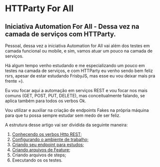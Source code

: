 # HTTParty For All

## Iniciativa Automation For All - Dessa vez na camada de serviços com HTTParty.

Pessoal, dessa vez a iniciativa Automation for All vai além dos testes em camada funcional ou mobile, e sim, vamos atuar um pouco na camada de serviços.

Há algum tempo venho estudando e me especializando um pouco em testes na camada de serviços, e com HTTParty eu venho sendo bem feliz rsrs, apesar de estar estudando FrisbyJS, mas esse eu vou deixar mais pra frente =).

Eu vou focar aqui a automação em serviços REST e vou focar nos mais comuns (GET, POST, PUT, DELETE), mas conceitualmente falando, se aplica também para todos os verbos Ok.

Vou utilizar e auxiliar na criação de endpoints Fakes na própria máquina para que tu possa sempre estudar sem medo de ser feliz.

A estrutura desse artigo vai ser dividida da seguinte maneira:

1. [Conhecendo os verbos Http REST](https://github.com/thiagomarquessp/httpartyforall/blob/master/VerbosHttpRest.md);
2. [Configurando o ambiente de trabalho;](https://github.com/thiagomarquessp/httpartyforall/blob/master/Configurando_Ambiente.md)
3. [Criando seu endpoint para estudos](https://github.com/thiagomarquessp/httpartyforall/blob/master/Fake_api.md);
4. [Criando arquivos de Feature](https://github.com/thiagomarquessp/httpartyforall/blob/master/Criando_arquivos_Feature.md);
5. Criando arquivos de steps;
6. Executando os os testes.
